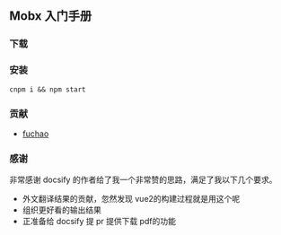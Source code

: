 ## Mobx 入门手册

### 下载

### 安装

```
cnpm i && npm start
```

### 贡献

* [fuchao](fuchao2012)

### 感谢

非常感谢 docsify 的作者给了我一个非常赞的思路，满足了我以下几个要求。

* 外文翻译结果的贡献，忽然发现 vue2的构建过程就是用这个呢
* 组织更好看的输出结果
* 正准备给 docsify 提 pr 提供下载 pdf的功能


